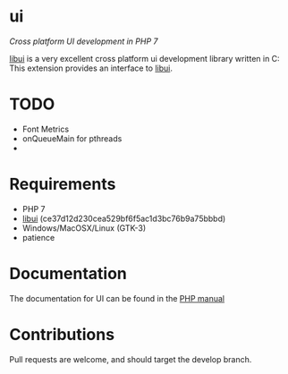 ui
==
*Cross platform UI development in PHP 7*

[libui](https://github.com/andlabs/libui) is a very excellent cross platform ui development library written in C: This extension provides an interface to [libui](https://github.com/andlabs/libui).

TODO
====

  - Font Metrics
  - onQueueMain for pthreads
  - 
 
Requirements
===========

  - PHP 7
  - [libui](https://github.com/andlabs/libui) (ce37d12d230cea529bf6f5ac1d3bc76b9a75bbbd)
  - Windows/MacOSX/Linux (GTK-3)
  - patience

Documentation
============

The documentation for UI can be found in the [PHP manual](http://php.net/ui)

Contributions
============

Pull requests are welcome, and should target the develop branch.
